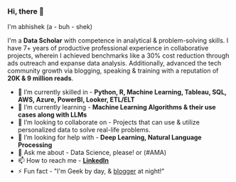 ### Hi, there 👋
I'm abhishek (a - buh - shek)

I'm a **Data Scholar** with competence in analytical & problem-solving skills. I have 7+ years of productive professional experience in collaborative projects, wherein I achieved benchmarks like a 30% cost reduction through ads outreach and expanse data analysis. Additionally, advanced the tech community growth via blogging, speaking & training with a reputation of **20K & 9 million reads**.

- 🔭 I’m currently skilled in - **Python, R, Machine Learning, Tableau, SQL, AWS, Azure, PowerBI, Looker, ETL/ELT**
- 🌱 I’m currently learning - **Machine Learning Algorithms & their use cases along with LLMs**
- 👯 I’m looking to collaborate on - Projects that can use & utilize personalized data to solve real-life problems.
- 🤔 I’m looking for help with - **Deep Learning, Natural Language Processing**
- 💬 Ask me about - Data Science, please! or (#AMA)
- 📫 How to reach me - **[LinkedIn](https://www.linkedin.com/in/jabhij/)** 
- ⚡ Fun fact - "I'm Geek by day, & [blogger](https://www.c-sharpcorner.com/members/abhishek-jaiswal-:) at night!"
